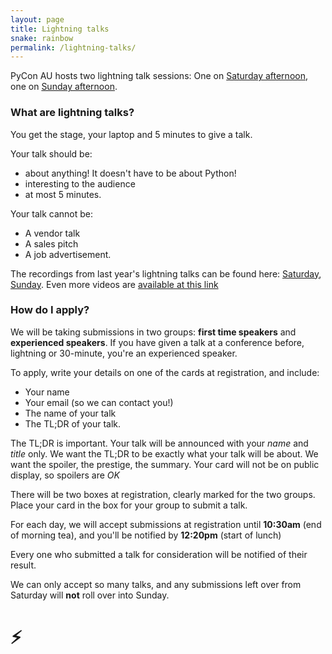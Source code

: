 ```yaml
---
layout: page
title: Lightning talks
snake: rainbow
permalink: /lightning-talks/
---
```


PyCon AU hosts two lightning talk sessions: One on [Saturday afternoon](https://2019.pycon-au.org/talks/saturday-lightning-talks), one on [Sunday afternoon](https://2019.pycon-au.org/talks/sunday-lightning-talks). 

### What are lightning talks?

You get the stage, your laptop and 5 minutes to give a talk. 

Your talk should be:

 * about anything! It doesn't have to be about Python!
 * interesting to the audience
 * at most 5 minutes. 

Your talk cannot be:
 
 * A vendor talk
 * A sales pitch
 * A job advertisement.

The recordings from last year's lightning talks can be found here: [Saturday](https://youtu.be/BmWLhVMWC9I), [Sunday](https://www.youtube.com/watch?v=rNkbmu4e3MA). Even more videos are [available at this link](https://www.youtube.com/user/PyConAU/search?query=lightning)

### How do I apply?

We will be taking submissions in two groups: **first time speakers** and **experienced speakers**. If you have given a talk at a conference before, lightning or 30-minute, you're an experienced speaker. 

To apply, write your details on one of the cards at registration, and include: 

 * Your name
 * Your email (so we can contact you!)
 * The name of your talk
 * The TL;DR of your talk. 

The TL;DR is important. Your talk will be announced with your _name_ and _title_ only. We want the TL;DR to be exactly what your talk will be about. We want the spoiler, the prestige, the summary. Your card will not be on public display, so spoilers are *OK*

There will be two boxes at registration, clearly marked for the two groups. Place your card in the box for your group to submit a talk.

For each day, we will accept submissions at registration until **10:30am** (end of morning tea), and you'll be notified by **12:20pm** (start of lunch)

Every one who submitted a talk for consideration will be notified of their result. 

We can only accept so many talks, and any submissions left over from Saturday will **not** roll over into Sunday. 

# ⚡️
